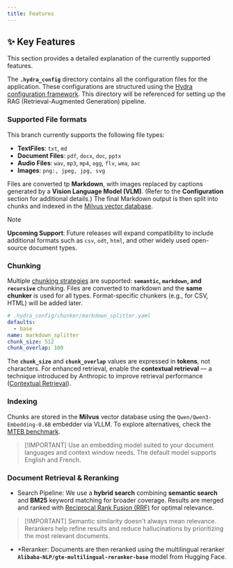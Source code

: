 ```yaml
---
title: Features
---
```


## ✨ Key Features
This section provides a detailed explanation of the currently supported features.

The **`.hydra_config`** directory contains all the configuration files for the application. These configurations are structured using the [Hydra configuration framework](https://hydra.cc/docs/intro/). This directory will be referenced for setting up the RAG (Retrieval-Augmented Generation) pipeline.

### Supported File formats
This branch currently supports the following file types:

* **TextFiles**: `txt`, `md`
* **Document Files**: `pdf`, `docx`, `doc`, `pptx`
* **Audio Files**: `wav`, `mp3`, `mp4`, `ogg`, `flv`, `wma`, `aac`
* **Images**: `png:, jpeg, jpg, svg`

Files are converted tp **Markdown**, with images replaced by captions generated by a **Vision Language Model (VLM)**. (Refer to the **Configuration** section for additional details.) The final Markdown output is then split into chunks and indexed in the [Milvus vector database](https://milvus.io/).

> [!NOTE]
> **Upcoming Support**: Future releases will expand compatibility to include additional formats such as `csv`, `odt`, `html`, and other widely used open-source document types.

### Chunking
Multiple [chunking strategies](./.hydra_config/chunker) are supported: **`semantic`, `markdown`, and `recursive`** chunking. Files are converted to markdown and the **same chunker** is used for all types. Format-specific chunkers (e.g., for CSV, HTML) will be added later. 

```yml
# .hydra_config/chunker/markdown_splitter.yaml
defaults:
  - base
name: markdown_splitter
chunk_size: 512
chunk_overlap: 100
```

The **`chunk_size`** and **`chunk_overlap`** values are expressed in **tokens**, not characters. For enhanced retrieval, enable the **contextual retrieval** — a technique introduced by Anthropic to improve retrieval performance ([Contextual Retrieval](https://www.anthropic.com/news/contextual-retrieval)).

### Indexing
Chunks are stored in the **Milvus** vector database using the `Qwen/Qwen3-Embedding-0.6B` embedder via VLLM. To explore alternatives, check the [MTEB benchmark](https://huggingface.co/spaces/mteb/leaderboard).

> \[!IMPORTANT]
> Use an embedding model suited to your document languages and context window needs. The default model supports English and French.


### Document Retrieval & Reranking
* Search Pipeline: We use a **hybrid search** combining **semantic search** and **BM25** keyword matching for broader coverage. Results are merged and ranked with [Reciprocal Rank Fusion (RRF)](https://milvus.io/docs/reranking.md) for optimal relevance.

> \[!IMPORTANT]
> Semantic similarity doesn't always mean relevance. Rerankers help refine results and reduce hallucinations by prioritizing the most relevant documents.

* *Reranker: Documents are then reranked using the multilingual reranker **`Alibaba-NLP/gte-multilingual-reranker-base`** model from Hugging Face.
